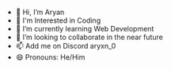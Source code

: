 - 👋 Hi, I’m Aryan
- 👀 I'm Interested in Coding
- 🌱 I’m currently learning Web Development 
- 💞️ I’m looking to collaborate in the near future
- 📫 Add me on Discord aryxn_0
- 😄 Pronouns: He/Him

